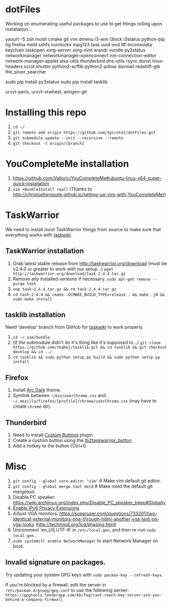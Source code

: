 # dotFiles

Working on enumerating useful packages to use to get things rolling upon installation...

yaourt -S zsh mosh cmake git vim dmenu i3-wm i3lock i3status python-pip tig
firefox meld sshfs numlockx mpg123 task uuid-evd ttf-inconsolata
keychain taskopen xorg-server xorg-xinit arandr vundle py3status networkmanager networkmanager-openconnect nm-connection-editor network-manager-applet alsa-utils thunderbird dns-utils rsync dunst linux-headers scrot shutter python2-xcffib python2-pillow davmail redshift-gtk the_silver_searcher

sudo pip install py3status
sudo pip install tasklib

urxvt-perls, urxvt-vtwheel, antigen-git

# Installing this repo
1. `cd ~/`
2. `git remote add origin https://github.com/Spirotot/dotFiles.git`
3. `git submodule update --init --recursive --remote`
4. `git checkout -t origin/[branch]`


# YouCompleteMe installation
1. https://github.com/Valloric/YouCompleteMe#ubuntu-linux-x64-super-quick-installation
2. `vim +BundleInstall +qall` (Thanks to http://christopherpoole.github.io/setting-up-vim-with-YouCompleteMe/)

# TaskWarrior

We need to install most TaskWarrior things from source to make sure that everything works with [taskwiki](https://github.com/tbabej/taskwiki).

## TaskWarrior installation
1. Grab latest stable release from http://taskwarrior.org/download (must be v2.4.0 or greater to work with our setup...) `wget http://taskwarrior.org/download/task-2.4.4.tar.gz`
2. Remove any installed versions if necessary. `sudo apt-get remove --purge task`
3. `unp task-2.4.4.tar.gz && rm task-2.4.4.tar.gz`
4. `cd task-2.4.4 && cmake -DCMAKE_BUILD_TYPE=release . && make -j8 && sudo make install`

## tasklib installation
Need 'develop' branch from GitHub for [taskwiki](https://github.com/tbabej/taskwiki) to work properly.

1. `cd ~/.vim/bundle`
2. (if the submodule didn't do it's thing like it's supposed to...) `git clone https://github.com/tbabej/tasklib.git && cd tasklib && git checkout develop && cd ../`
3. `cd tasklib && sudo python setup.py build && sudo python setup.py install`

## Firefox

1. Install [Arc Dark](https://addons.mozilla.org/en-US/firefox/addon/arc-dark-theme/?src=cb-dl-users) theme.
2. Symlink between `~/bin/userChrome.css` and `~/.mozilla/firefox/[profile]/chrome/userChrome.css` (may have to create `chrome` dir).

## Thunderbird

1. Need to install [Custom
   Buttons](https://addons.mozilla.org/en-US/thunderbird/addon/custom-buttons/)
   plugin.
2. Create a custom button using the
   [tb2taskwarrior_button](./bin/custom-tb2taskwarrior_button.js).
3. Add a hotkey to the button (Ctrl+t).

# Misc
1. `git config --global core.editor "vim"` # Make vim default git editor.
2. `git config --global merge.tool meld` # Make meld the default git mergetool.
3. Disable PC speaker:
   https://wiki.archlinux.org/index.php/Disable_PC_speaker_beep#Globally
4. [Enable IPv6 Privacy
   Extensions](https://wiki.archlinux.org/index.php/IPv6#Privacy_extensions)
5. Adjust VGA monitors: https://superuser.com/questions/733201/two-identical-external-monitors-one-through-hdmi-another-vga-text-on-vga-looks (http://techmind.org/lcd/phasing.html)
6. Uncomment 'en_US.UTF-8' in `/etc/local.gen`, and then re-run `sudo local-gen`.
7. `sudo systemctl enable NetworkManager` to start Network Manager on boot.

## Invalid signature on packages.
Try updating your system GPG keys with `sudo pacman-key --refresh-keys`.

If you're blocked by a firewall, edit the server in
`/etc/pacman.d/gnupg/gpg.conf` to use the following server:
`https://gpgtools.tenderapp.com/kb/faq/cant-reach-key-server-are-you-behind-a-company-firewall`

